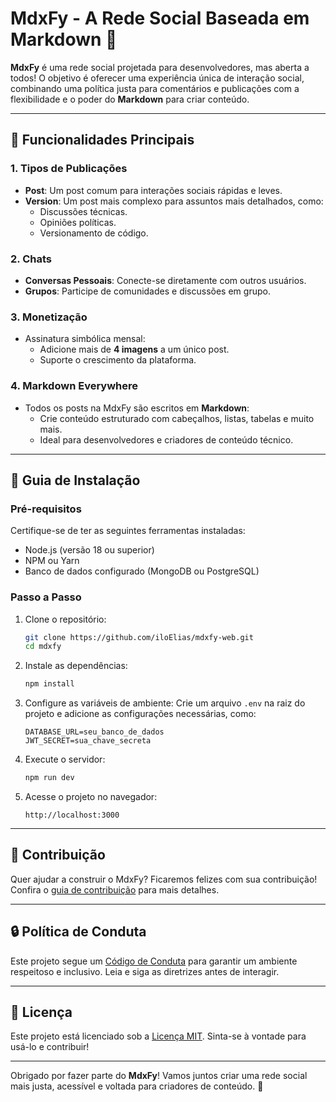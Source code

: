 # MdxFy - A Rede Social Baseada em Markdown 🚀

**MdxFy** é uma rede social projetada para desenvolvedores, mas aberta a todos! O objetivo é oferecer uma experiência única de interação social, combinando uma política justa para comentários e publicações com a flexibilidade e o poder do **Markdown** para criar conteúdo.

---

## 🌟 **Funcionalidades Principais**

### **1. Tipos de Publicações**

- **Post**: Um post comum para interações sociais rápidas e leves.
- **Version**: Um post mais complexo para assuntos mais detalhados, como:
  - Discussões técnicas.
  - Opiniões políticas.
  - Versionamento de código.

### **2. Chats**

- **Conversas Pessoais**: Conecte-se diretamente com outros usuários.
- **Grupos**: Participe de comunidades e discussões em grupo.

### **3. Monetização**

- Assinatura simbólica mensal:
  - Adicione mais de **4 imagens** a um único post.
  - Suporte o crescimento da plataforma.

### **4. Markdown Everywhere**

- Todos os posts na MdxFy são escritos em **Markdown**:
  - Crie conteúdo estruturado com cabeçalhos, listas, tabelas e muito mais.
  - Ideal para desenvolvedores e criadores de conteúdo técnico.

---

## 📖 **Guia de Instalação**

### **Pré-requisitos**

Certifique-se de ter as seguintes ferramentas instaladas:

- Node.js (versão 18 ou superior)
- NPM ou Yarn
- Banco de dados configurado (MongoDB ou PostgreSQL)

### **Passo a Passo**

1. Clone o repositório:

   ```bash
   git clone https://github.com/iloElias/mdxfy-web.git
   cd mdxfy
   ```

2. Instale as dependências:

   ```bash
   npm install
   ```

3. Configure as variáveis de ambiente:
   Crie um arquivo `.env` na raiz do projeto e adicione as configurações necessárias, como:

   ```env
   DATABASE_URL=seu_banco_de_dados
   JWT_SECRET=sua_chave_secreta
   ```

4. Execute o servidor:

   ```bash
   npm run dev
   ```

5. Acesse o projeto no navegador:

   ```text
   http://localhost:3000
   ```

---

## 🌈 **Contribuição**

Quer ajudar a construir o MdxFy? Ficaremos felizes com sua contribuição! Confira o [guia de contribuição](./CONTRIBUTING.md) para mais detalhes.

---

## 🔒 **Política de Conduta**

Este projeto segue um [Código de Conduta](./CODE_OF_CONDUCT.md) para garantir um ambiente respeitoso e inclusivo. Leia e siga as diretrizes antes de interagir.

---

## 📝 **Licença**

Este projeto está licenciado sob a [Licença MIT](./LICENSE). Sinta-se à vontade para usá-lo e contribuir!

---

<!--
## ✨ **Contato**

Se você tiver dúvidas, sugestões ou apenas quiser dizer oi, entre em contato:

- **Email:** <contato@mdxfy.com>
- **Twitter:** [@MdxFy](https://twitter.com/MdxFy)
- **Site Oficial:** [www.mdxfy.com](https://www.mdxfy.com)

--- -->

Obrigado por fazer parte do **MdxFy**! Vamos juntos criar uma rede social mais justa, acessível e voltada para criadores de conteúdo. 🚀
